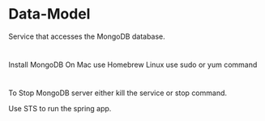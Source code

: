 # Data-Model
Service that accesses the MongoDB database.


#
Install MongoDB
On Mac use
Homebrew
Linux use sudo or yum command

#
To Stop MongoDB server either kill the service or stop command.

Use STS to run the spring app. 


